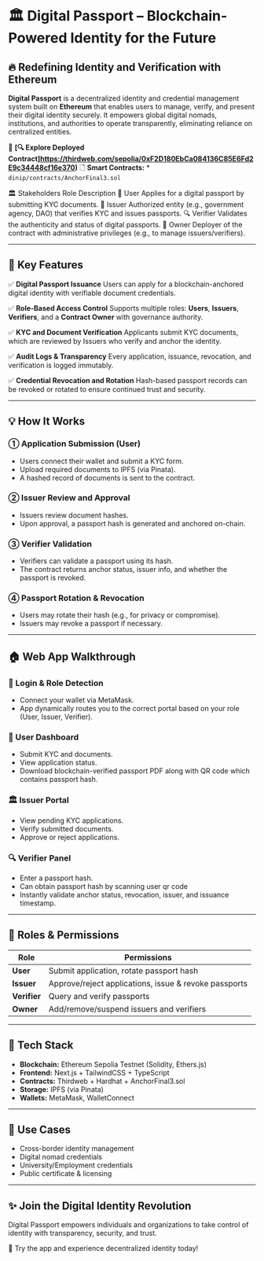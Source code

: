 # 🏛️ Digital Passport – Blockchain-Powered Identity for the Future

## 🔥 Redefining Identity and Verification with Ethereum

**Digital Passport** is a decentralized identity and credential management system built on **Ethereum** that enables users to manage, verify, and present their digital identity securely. It empowers global digital nomads, institutions, and authorities to operate transparently, eliminating reliance on centralized entities.


🔗 **[🔍 Explore Deployed Contract]https://thirdweb.com/sepolia/0xF2D180EbCa084136C85E6Fd2E9c34448cf16e370)**
🗋 **Smart Contracts:** * `dinip/contracts/AnchorFinal3.sol`

🏛️ Stakeholders
Role	Description
👤 User	Applies for a digital passport by submitting KYC documents.
🏢 Issuer	Authorized entity (e.g., government agency, DAO) that verifies KYC and issues passports.
🔍 Verifier	Validates the authenticity and status of digital passports.
👑 Owner	Deployer of the contract with administrative privileges (e.g., to manage issuers/verifiers).



---

## 🚀 Key Features

✅ **Digital Passport Issuance**
Users can apply for a blockchain-anchored digital identity with verifiable document credentials.

✅ **Role-Based Access Control**
Supports multiple roles: **Users**, **Issuers**, **Verifiers**, and a **Contract Owner** with governance authority.

✅ **KYC and Document Verification**
Applicants submit KYC documents, which are reviewed by Issuers who verify and anchor the identity.

✅ **Audit Logs & Transparency**
Every application, issuance, revocation, and verification is logged immutably.

✅ **Credential Revocation and Rotation**
Hash-based passport records can be revoked or rotated to ensure continued trust and security.

---

## 💡 How It Works

### ① Application Submission (User)

* Users connect their wallet and submit a KYC form.
* Upload required documents to IPFS (via Pinata).
* A hashed record of documents is sent to the contract.

### ② Issuer Review and Approval

* Issuers review document hashes.
* Upon approval, a passport hash is generated and anchored on-chain.

### ③ Verifier Validation

* Verifiers can validate a passport using its hash.
* The contract returns anchor status, issuer info, and whether the passport is revoked.

### ④ Passport Rotation & Revocation

* Users may rotate their hash (e.g., for privacy or compromise).
* Issuers may revoke a passport if necessary.

---

## 🏠 Web App Walkthrough

### 🔐 Login & Role Detection

* Connect your wallet via MetaMask.
* App dynamically routes you to the correct portal based on your role (User, Issuer, Verifier).

### 👤 User Dashboard

* Submit KYC and documents.
* View application status.
* Download blockchain-verified passport PDF along with QR code which contains passport hash.

### 🏛️ Issuer Portal

* View pending KYC applications.
* Verify submitted documents.
* Approve or reject applications.

### 🔍 Verifier Panel

* Enter a passport hash.
* Can obtain passport hash by scanning user qr code
* Instantly validate anchor status, revocation, issuer, and issuance timestamp.

---

## 🚪 Roles & Permissions

| Role         | Permissions                                           |
| ------------ | ----------------------------------------------------- |
| **User**     | Submit application, rotate passport hash              |
| **Issuer**   | Approve/reject applications, issue & revoke passports |
| **Verifier** | Query and verify passports                            |
| **Owner**    | Add/remove/suspend issuers and verifiers              |

---

## 💮 Tech Stack

* **Blockchain:** Ethereum Sepolia Testnet (Solidity, Ethers.js)
* **Frontend:** Next.js + TailwindCSS + TypeScript
* **Contracts:** Thirdweb + Hardhat + AnchorFinal3.sol
* **Storage:** IPFS (via Pinata)
* **Wallets:** MetaMask, WalletConnect

---

## 📅 Use Cases

* Cross-border identity management
* Digital nomad credentials
* University/Employment credentials
* Public certificate & licensing

---

## ✨ Join the Digital Identity Revolution

Digital Passport empowers individuals and organizations to take control of identity with transparency, security, and trust.

🚀 Try the app and experience decentralized identity today!




